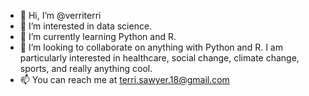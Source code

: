- 👋 Hi, I’m @verriterri
- 👀 I’m interested in data science.
- 🌱 I’m currently learning Python and R.
- 💞️ I’m looking to collaborate on anything with Python and R. I am particularly interested in healthcare, social change, climate change, sports, 
     and really anything cool.
- 📫 You can reach me at terri.sawyer.18@gmail.com

<!---
verriterri/verriterri is a ✨ special ✨ repository because its `README.md` (this file) appears on your GitHub profile.
You can click the Preview link to take a look at your changes.
--->
